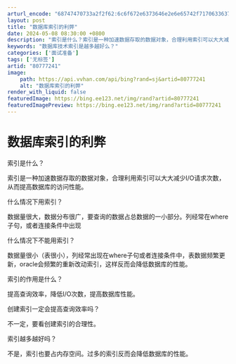 ```yaml
---
arturl_encode: "68747470733a2f2f62:6c6f672e6373646e2e6e65742f717063363732343536343136:2f61727469636c652f64657461696c732f3830373737323431"
layout: post
title: "数据库索引的利弊"
date: 2024-05-08 08:30:00 +0800
description: "索引是什么？索引是一种加速数据存取的数据对象，合理利用索引可以大大减少I/O请求次数，从而提高数据库"
keywords: "数据库技术索引是越多越好么？"
categories: ['面试准备']
tags: ['无标签']
artid: "80777241"
image:
    path: https://api.vvhan.com/api/bing?rand=sj&artid=80777241
    alt: "数据库索引的利弊"
render_with_liquid: false
featuredImage: https://bing.ee123.net/img/rand?artid=80777241
featuredImagePreview: https://bing.ee123.net/img/rand?artid=80777241
---
```


# 数据库索引的利弊

索引是什么？

索引是一种加速数据存取的数据对象，合理利用索引可以大大减少I/O请求次数，从而提高数据库的访问性能。

什么情况下用索引？

数据量很大，数据分布很广，要查询的数据占总数据的一小部分。列经常在where子句，或者连接条件中出现

什么情况下不能用索引？

数据量很小（表很小），列经常出现在where子句或者连接条件中，表数据频繁更新，oracle会频繁的重新改动索引，这样反而会降低数据库的性能。

索引的作用是什么？

提高查询效率，降低I/O次数，提高数据库性能。

创建索引一定会提高查询效率吗？

不一定，要看创建索引的合理性。

索引越多越好吗？

不是，索引也要占内存空间。过多的索引反而会降低数据库的性能。
